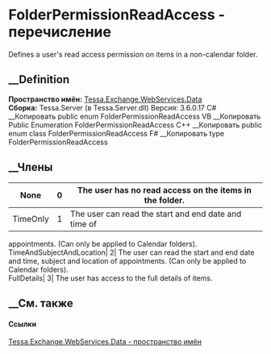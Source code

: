 # FolderPermissionReadAccess - перечисление
Defines a user's read access permission on items in a non-calendar folder.
## __Definition
 **Пространство имён:**
[Tessa.Exchange.WebServices.Data](N_Tessa_Exchange_WebServices_Data.htm)  
 **Сборка:** Tessa.Server (в Tessa.Server.dll) Версия: 3.6.0.17
C# __Копировать
     public enum FolderPermissionReadAccess
VB __Копировать
     Public Enumeration FolderPermissionReadAccess
C++ __Копировать
     public enum class FolderPermissionReadAccess
F# __Копировать
     type FolderPermissionReadAccess
##  __Члены
None| 0|  The user has no read access on the items in the folder.  
---|---|---  
TimeOnly| 1|  The user can read the start and end date and time of
appointments. (Can only be applied to Calendar folders).  
TimeAndSubjectAndLocation| 2|  The user can read the start and end date and
time, subject and location of appointments. (Can only be applied to Calendar
folders).  
FullDetails| 3|  The user has access to the full details of items.  
## __См. также
#### Ссылки
[Tessa.Exchange.WebServices.Data - пространство
имён](N_Tessa_Exchange_WebServices_Data.htm)
